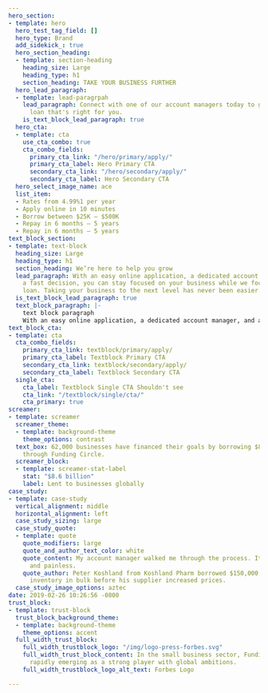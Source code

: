 ```yaml
---
hero_section:
- template: hero
  hero_test_tag_field: []
  hero_type: Brand
  add_sidekick_: true
  hero_section_heading:
  - template: section-heading
    heading_size: Large
    heading_type: h1
    section_heading: TAKE YOUR BUSINESS FURTHER
  hero_lead_paragraph:
  - template: lead-paragrpah
    lead_paragraph: Connect with one of our account managers today to get a business
      loan that's right for you.
    is_text_block_lead_paragraph: true
  hero_cta:
  - template: cta
    use_cta_combo: true
    cta_combo_fields:
      primary_cta_link: "/hero/primary/apply/"
      primary_cta_label: Hero Primary CTA
      secondary_cta_link: "/hero/secondary/apply/"
      secondary_cta_label: Hero Secondary CTA
  hero_select_image_name: ace
  list_item:
  - Rates from 4.99%1 per year
  - Apply online in 10 minutes
  - Borrow between $25K — $500K
  - Repay in 6 months — 5 years
  - Repay in 6 months — 5 years
text_block_section:
- template: text-block
  heading_size: Large
  heading_type: h1
  section_heading: We’re here to help you grow
  lead_paragraph: With an easy online application, a dedicated account manager, and
    a fast decision, you can stay focused on your business while we focus on your
    loan. Taking your business to the next level has never been easier.
  is_text_block_lead_paragraph: true
  text_block_paragraph: |-
    text block paragraph
    With an easy online application, a dedicated account manager, and a fast decision, you can stay focused on your business while we focus on your loan. Taking your business to the next level has never been easier.
text_block_cta:
- template: cta
  cta_combo_fields:
    primary_cta_link: textblock/primary/apply/
    primary_cta_label: Textblock Primary CTA
    secondary_cta_link: textblock/secondary/apply/
    secondary_cta_label: Textblock Secondary CTA
  single_cta:
    cta_label: Textblock Single CTA Shouldn't see
    cta_link: "/textblock/single/cta/"
    cta_primary: true
screamer:
- template: screamer
  screamer_theme:
  - template: background-theme
    theme_options: contrast
  text_box: 62,000 businesses have financed their goals by borrowing $8.6 billion
    through Funding Circle.
  screamer_block:
  - template: screamer-stat-label
    stat: "$8.6 billion"
    label: Lent to businesses globally
case_study:
- template: case-study
  vertical_alignment: middle
  horizontal_alignment: left
  case_study_sizing: large
  case_study_quote:
  - template: quote
    quote_modifiers: large
    quote_and_author_text_color: white
    quote_content: My account manager walked me through the process. It was very seamless
      and painless.
    quote_author: Peter Koshland from Koshland Pharm borrowed $150,000 to purchase
      inventory in bulk before his supplier increased prices.
  case_study_image_options: aztec
date: 2019-02-26 10:26:56 -0800
trust_block:
- template: trust-block
  trust_block_background_theme:
  - template: background-theme
    theme_options: accent
  full_width_trust_block:
    full_width_trustblock_logo: "/img/logo-press-forbes.svg"
    full_width_trust_block_content: In the small business sector, Funding Circle is
      rapidly emerging as a strong player with global ambitions.
    full_width_trustblock_logo_alt_text: Forbes Logo

---
```


